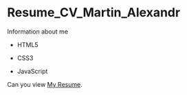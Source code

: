 # Resume_CV_Martin_Alexandr
Information about me
- HTML5
* CSS3
+ JavaScript

Can you view [My Resume](https://github.com/Martin21081989/Resume_CV_Martin_Alexandr.git/).
